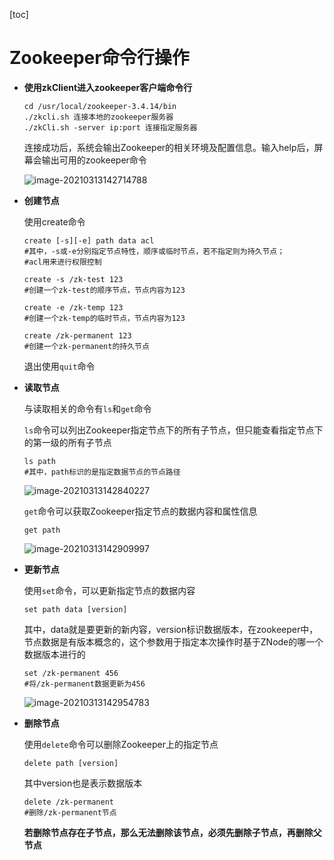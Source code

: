 [toc]



# Zookeeper命令行操作

- **使用zkClient进入zookeeper客户端命令行**

  ```
  cd /usr/local/zookeeper-3.4.14/bin
  ./zkcli.sh 连接本地的zookeeper服务器
  ./zkCli.sh -server ip:port 连接指定服务器
  ```

  连接成功后，系统会输出Zookeeper的相关环境及配置信息。输入help后，屏幕会输出可用的zookeeper命令

  ![image-20210313142714788](https://homan-blog.oss-cn-beijing.aliyuncs.com/study-demo/zookeeper-demo/20210313142714.png)

- **创建节点**

  使用create命令

  ```
  create [-s][-e] path data acl
  #其中，-s或-e分别指定节点特性，顺序或临时节点，若不指定则为持久节点；
  #acl用来进行权限控制
  
  create -s /zk-test 123
  #创建一个zk-test的顺序节点，节点内容为123
  
  create -e /zk-temp 123
  #创建一个zk-temp的临时节点，节点内容为123
  
  create /zk-permanent 123
  #创建一个zk-permanent的持久节点
  ```

  退出使用`quit`命令

- **读取节点**

  与读取相关的命令有`ls`和`get`命令

  `ls`命令可以列出Zookeeper指定节点下的所有子节点，但只能查看指定节点下的第一级的所有子节点

  ```
  ls path
  #其中，path标识的是指定数据节点的节点路径
  ```

  ![image-20210313142840227](https://homan-blog.oss-cn-beijing.aliyuncs.com/study-demo/zookeeper-demo/20210313142840.png)

  `get`命令可以获取Zookeeper指定节点的数据内容和属性信息

  ```
  get path
  ```

  ![image-20210313142909997](https://homan-blog.oss-cn-beijing.aliyuncs.com/study-demo/zookeeper-demo/20210313142910.png)

- **更新节点**

  使用`set`命令，可以更新指定节点的数据内容

  ```
  set path data [version]
  ```

  其中，data就是要更新的新内容，version标识数据版本，在zookeeper中，节点数据是有版本概念的，这个参数用于指定本次操作时基于ZNode的哪一个数据版本进行的

  ```
  set /zk-permanent 456
  #将/zk-permanent数据更新为456
  ```

  ![image-20210313142954783](https://homan-blog.oss-cn-beijing.aliyuncs.com/study-demo/zookeeper-demo/20210313142954.png)

- **删除节点**

  使用`delete`命令可以删除Zookeeper上的指定节点

  ```
  delete path [version]
  ```

  其中version也是表示数据版本

  ```
  delete /zk-permanent
  #删除/zk-permanent节点
  ```

  **若删除节点存在子节点，那么无法删除该节点，必须先删除子节点，再删除父节点**















